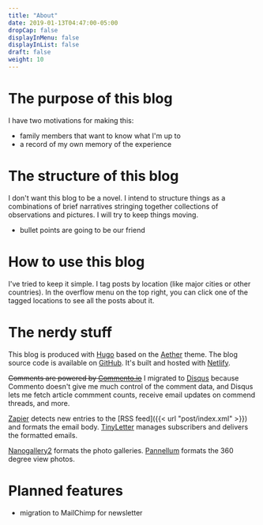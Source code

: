 ```yaml
---
title: "About"
date: 2019-01-13T04:47:00-05:00
dropCap: false
displayInMenu: false
displayInList: false
draft: false
weight: 10
---
```


# The purpose of this blog

I have two motivations for making this:

* family members that want to know what I'm up to
* a record of my own memory of the experience

# The structure of this blog

I don't want this blog to be a novel. I intend to structure things as a combinations of brief narratives stringing together collections of observations and pictures. I will try to keep things moving.

* bullet points are going to be our friend

# How to use this blog

I've tried to keep it simple. I tag posts by location (like major cities or other countries). In the overflow menu on the top right, you can click one of the tagged locations to see all the posts about it.

# The nerdy stuff

This blog is produced with [Hugo](https://gohugo.io/) based on the [Aether](https://themes.gohugo.io/aether/) theme. The blog source code is available on [GitHub](https://github.com/mattrossman/madrid-blog). It's built and hosted with [Netlify](https://www.netlify.com/).

~~Comments are powered by [Commento.io](https://commento.io/)~~ I migrated to [Disqus](https://disqus.com/) because Commento doesn't give me much control of the comment data, and Disqus lets me fetch article commment counts, receive email updates on commend threads, and more.

[Zapier](https://zapier.com/) detects new entries to the [RSS feed]({{< url "post/index.xml" >}}) and formats the email body. [TinyLetter](https://tinyletter.com/) manages subscribers and delivers the formatted emails.

[Nanogallery2](https://nanogallery2.nanostudio.org/) formats the photo galleries. [Pannellum](https://pannellum.org/) formats the 360 degree view photos.


# Planned features

* migration to MailChimp for newsletter
